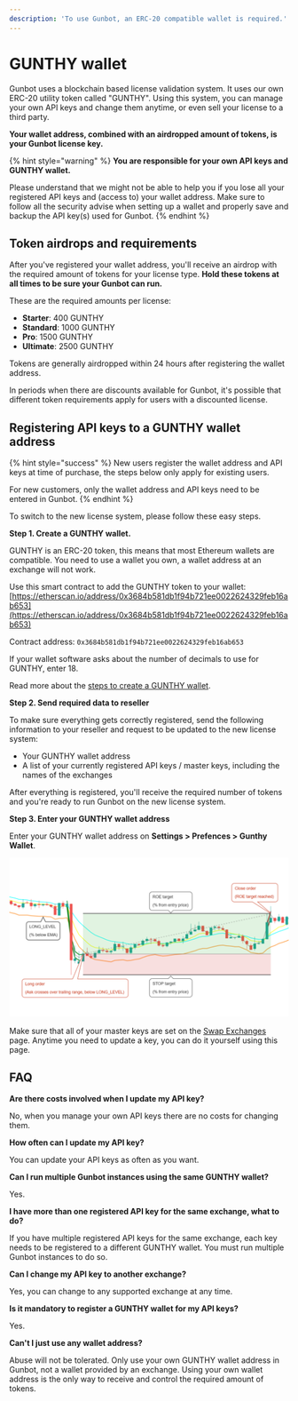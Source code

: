 ```yaml
---
description: 'To use Gunbot, an ERC-20 compatible wallet is required.'
---
```


# GUNTHY wallet

Gunbot uses a blockchain based license validation system. It uses our own ERC-20 utility token called "GUNTHY". Using this system, you can manage your own API keys and change them anytime, or even sell your license to a third party.

**Your wallet address, combined with an airdropped amount of tokens, is your Gunbot license key.**

{% hint style="warning" %}
**You are responsible for your own API keys and GUNTHY wallet.**

Please understand that we might not be able to help you if you lose all your registered API keys and \(access to\) your wallet address. Make sure to follow all the security advise when setting up a wallet and properly save and backup the API key\(s\) used for Gunbot.
{% endhint %}

## Token airdrops and requirements

After you've registered your wallet address, you'll receive an airdrop with the required amount of tokens for your license type. **Hold these tokens at all times to be sure your Gunbot can run.**

These are the required amounts per license:

* **Starter**: 400 GUNTHY
* **Standard**: 1000 GUNTHY
* **Pro**: 1500 GUNTHY
* **Ultimate**: 2500 GUNTHY

Tokens are generally airdropped within 24 hours after registering the wallet address.

In periods when there are discounts available for Gunbot, it's possible that different token requirements apply for users with a discounted license.

## Registering API keys to a GUNTHY wallet address

{% hint style="success" %}
New users register the wallet address and API keys at time of purchase, the steps below only apply for existing users.

For new customers, only the wallet address and API keys need to be entered in Gunbot.
{% endhint %}

To switch to the new license system, please follow these easy steps.

**Step 1. Create a GUNTHY wallet.**

GUNTHY is an ERC-20 token, this means that most Ethereum wallets are compatible. You need to use a wallet you own, a wallet address at an exchange will not work.

Use this smart contract to add the GUNTHY token to your wallet: [https://etherscan.io/address/0x3684b581db1f94b721ee0022624329feb16ab653](https://etherscan.io/address/0x3684b581db1f94b721ee0022624329feb16ab653)

Contract address: `0x3684b581db1f94b721ee0022624329feb16ab653`

If your wallet software asks about the number of decimals to use for GUNTHY, enter 18.

Read more about the [steps to create a GUNTHY wallet](how-to-create-a-wallet.md).

**Step 2. Send required data to reseller**

To make sure everything gets correctly registered, send the following information to your reseller and request to be updated to the new license system:

* Your GUNTHY wallet address
* A list of your currently registered API keys / master keys, including the names of the exchanges

After everything is registered, you'll receive the required number of tokens and you're ready to run Gunbot on the new license system.

**Step 3. Enter your GUNTHY wallet address**

Enter your GUNTHY wallet address on **Settings &gt; Prefences &gt; Gunthy Wallet**.

![](../../../.gitbook/assets/image%20%2854%29.png)

Make sure that all of your master keys are set on the [Swap Exchanges](../connect-exchange/api-slots.md) page. Anytime you need to update a key, you can do it yourself using this page.

## FAQ

**Are there costs involved when I update my API key?**

No, when you manage your own API keys there are no costs for changing them.

**How often can I update my API key?**

You can update your API keys as often as you want.

**Can I run multiple Gunbot instances using the same GUNTHY wallet?**

Yes.

**I have more than one registered API key for the same exchange, what to do?**

If you have multiple registered API keys for the same exchange, each key needs to be registered to a different GUNTHY wallet. You must run multiple Gunbot instances to do so.

**Can I change my API key to another exchange?**

Yes, you can change to any supported exchange at any time.

**Is it mandatory to register a GUNTHY wallet for my API keys?**

Yes.

**Can't I just use any wallet address?**

Abuse will not be tolerated. Only use your own GUNTHY wallet address in Gunbot, not a wallet provided by an exchange. Using your own wallet address is the only way to receive and control the required amount of tokens.


